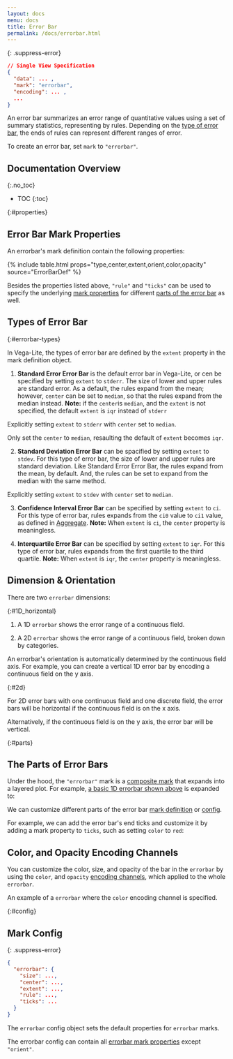 ```yaml
---
layout: docs
menu: docs
title: Error Bar
permalink: /docs/errorbar.html
---
```


{: .suppress-error}
```json
// Single View Specification
{
  "data": ... ,
  "mark": "errorbar",
  "encoding": ... ,
  ...
}
```

An error bar summarizes an error range of quantitative values using a set of summary statistics, representing by rules. Depending on the [type of error bar](#errorbar-types), the ends of rules can represent different ranges of error.

To create an error bar, set `mark` to `"errorbar"`.

## Documentation Overview
{:.no_toc}

- TOC
{:toc}

{:#properties}
## Error Bar Mark Properties

An errorbar's mark definition contain the following properties:

{% include table.html props="type,center,extent,orient,color,opacity" source="ErrorBarDef" %}

Besides the properties listed above, `"rule"` and `"ticks"` can be used to specify the underlying [mark properties](mark.html#mark-def) for different [parts of the error bar](#parts) as well.

## Types of Error Bar
{:#errorbar-types}

In Vega-Lite, the types of error bar are defined by the `extent` property in the mark definition object.

1) __Standard Error Error Bar__ is the default error bar in Vega-Lite, or cen be specified by setting `extent` to `stderr`. The size of lower and upper rules are standard error. As a default, the rules expand from the mean; however, `center` can be set to `median`, so that the rules expand from the median instead. **Note:** if the `center`is `median`, and the `extent` is not specified, the default `extent` is `iqr` instead of `stderr`

<div class="vl-example" data-name="errorbar_2d_horizontal"></div>

Explicitly setting `extent` to `stderr` with `center` set to `median`.

<div class="vl-example" data-name="errorbar_2d_horizontal_median_stderr"></div>

Only set the `center` to `median`, resaulting the default of `extent` becomes `iqr`.

<div class="vl-example" data-name="errorbar_2d_horizontal_median"></div>

2) __Standard Deviation Error Bar__ can be spacified by setting `extent` to `stdev`. For this type of error bar, the size of lower and upper rules are standard deviation. Like Standard Error Error Bar, the rules expand from the mean, by default. And, the rules can be set to expand from the median with the same method.

<div class="vl-example" data-name="errorbar_2d_horizontal_stdev"></div>

Explicitly setting `extent` to `stdev` with `center` set to `median`.

<div class="vl-example" data-name="errorbar_2d_horizontal_median_stdev"></div>

3) __Confidence Interval Error Bar__ can be specified by setting `extent` to `ci`. For this type of error bar, rules expands from the `ci0` value to `ci1` value, as defined in [Aggregate](aggregate.html#ops). **Note:** When `extent` is `ci`, the `center` property is meaningless.

<div class="vl-example" data-name="errorbar_2d_horizontal_ci"></div>

4) __Interquartile Error Bar__ can be specified by setting `extent` to `iqr`. For this type of error bar, rules expands from the first quartile to the third quartile. **Note:** When `extent` is `iqr`, the `center` property is meaningless.

<div class="vl-example" data-name="errorbar_2d_horizontal_iqr"></div>

## Dimension & Orientation
There are two `errorbar` dimensions:

{:#1D_horizontal}
1) A 1D `errorbar` shows the error range of a continuous field.
<div class="vl-example" data-name="errorbar_1d_horizontal"></div>

2) A 2D `errorbar` shows the error range of a continuous field, broken down by categories.
<div class="vl-example" data-name="errorbar_2d_horizontal"></div>

An errorbar's orientation is automatically determined by the continuous field axis.
For example, you can create a vertical 1D error bar by encoding a continuous field on the y axis.

<div class="vl-example" data-name="errorbar_1d_vertical"></div>

{:#2d}

For 2D error bars with one continuous field and one discrete field,
the error bars will be horizontal if the continuous field is on the x axis.

<div class="vl-example" data-name="errorbar_2d_horizontal"></div>

Alternatively, if the continuous field is on the y axis, the error bar will be vertical.

<div class="vl-example" data-name="errorbar_2d_vertical"></div>

{:#parts}
## The Parts of Error Bars

Under the hood, the `"errorbar"` mark is a [composite mark](mark.html#composite-marks) that expands into a layered plot.  For example, [a basic 1D errorbar shown above](#1D_horizontal) is expanded to:

<div class="vl-example" data-name="normalized/errorbar_1d_horizontal_normalized"></div>

We can customize different parts of the error bar [mark definition](#properties) or [config](#config).

For example, we can add the error bar's end ticks and customize it by adding a mark property to `ticks`, such as setting `color` to `red`:

<div class="vl-example" data-name="errorbar_2d_horizontal_custom_ticks"></div>

## Color, and Opacity Encoding Channels

You can customize the color, size, and opacity of the bar in the `errorbar` by using the `color`, and `opacity` [encoding channels](encoding.html#channels), which applied to the whole `errorbar`.

An example of a `errorbar` where the `color` encoding channel is specified.

<div class="vl-example" data-name="errorbar_2d_horizontal_custom_mark"></div>


{:#config}
## Mark Config
{: .suppress-error}
```json
{
  "errorbar": {
    "size": ...,
    "center": ...,
    "extent": ...,
    "rule": ...,
    "ticks": ...
  }
}
```

The `errorbar` config object sets the default properties for `errorbar` marks.

The errorbar config can contain all [errorbar mark properties](#properties) except `"orient"`.

